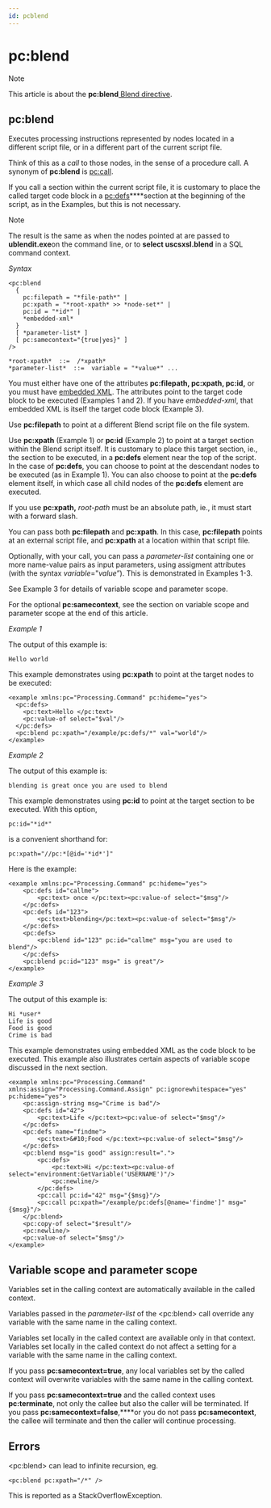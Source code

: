 ```yaml
---
id: pcblend
---
```


# pc:blend



> [!NOTE]
> This article is about the **pc:blend**[ Blend directive](/docs/Repositories/Blend_directives).

## **pc:blend**

Executes processing instructions represented by nodes located in a different script file, or in a different part of the current script file.

Think of this as a *call* to those nodes, in the sense of a procedure call. A synonym of **pc:blend** is [pc:call](/docs/Repositories/Blend_directives/pccall.md).

If you call a section within the current script file, it is customary to place the called target code block in a [pc:defs](/docs/Repositories/Blend_directives/pcdefs.md)****section at the beginning of the script, as in the Examples, but this is not necessary.

> [!NOTE]
> The result is the same as when the nodes pointed at are passed to **ublendit.exe**on the command line, or to **select uscsxsl.blend** in a SQL command context.

*Syntax*

```language-xml
<pc:blend
  {
    pc:filepath = "*file-path*" |
    pc:xpath = "*root-xpath* >> *node-set*" |
    pc:id = "*id*" |
    *embedded-xml*
  }
  [ *parameter-list* ]
  [ pc:samecontext="{true|yes}" ]
/>

*root-xpath*  ::=  /*xpath*
*parameter-list*  ::=  variable = "*value*" ...	

```

You must either have one of the attributes **pc:filepath, pc:xpath, pc:id,** or you must have [embedded XML](/docs/Repositories/Blend_scripts_for_repository_management/Guide_to_Blend_expressions_and_data_types.md). The attributes point to the target code block to be executed (Examples 1 and 2). If you have *embedded-xml*, that embedded XML is itself the target code block (Example 3).

Use **pc:filepath** to point at a different Blend script file on the file system.

Use **pc:xpath** (Example 1) or **pc:id** (Example 2) to point at a target section within the Blend script itself. It is customary to place this target section, ie., the section to be executed, in a **pc:defs** element near the top of the script. In the case of **pc:defs**, you can choose to point at the descendant nodes to be executed (as in Example 1). You can also choose to point at the **pc:defs** element itself, in which case all child nodes of the **pc:defs** element are executed.

If you use **pc:xpath,** *root-path* must be an absolute path, ie., it must start with a forward slash.

You can pass both **pc:filepath** and **pc:xpath**. In this case, **pc:filepath** points at an external script file, and **pc:xpath** at a location within that script file.

Optionally, with your call, you can pass a *parameter-list* containing one or more name-value pairs as input parameters, using assigment attributes (with the syntax *variable*="*value*”). This is demonstrated in Examples 1-3.

See Example 3 for details of variable scope and parameter scope.

For the optional **pc:samecontext**, see the section on variable scope and parameter scope at the end of this article.

*Example 1*

The output of this example is:

```
Hello world
```

This example demonstrates using **pc:xpath** to point at the target nodes to be executed:

```language-xml
<example xmlns:pc="Processing.Command" pc:hideme="yes">
  <pc:defs>
    <pc:text>Hello </pc:text>
    <pc:value-of select="$val"/>
  </pc:defs>
  <pc:blend pc:xpath="/example/pc:defs/*" val="world"/>
</example>
```

*Example 2*

The output of this example is:

```
blending is great once you are used to blend
```

This example demonstrates using **pc:id** to point at the target section to be executed. With this option,

```
pc:id="*id*"
```

is a convenient shorthand for:

```
pc:xpath="//pc:*[@id='*id*']"
```

Here is the example:

```language-xml
<example xmlns:pc="Processing.Command" pc:hideme="yes">
	<pc:defs id="callme">
		<pc:text> once </pc:text><pc:value-of select="$msg"/>
	</pc:defs>
	<pc:defs id="123">
		<pc:text>blending</pc:text><pc:value-of select="$msg"/>
	</pc:defs>
	<pc:defs>
		<pc:blend id="123" pc:id="callme" msg="you are used to blend"/>
	</pc:defs>
	<pc:blend pc:id="123" msg=" is great"/>
</example>
```

*Example 3*

The output of this example is:

```
Hi *user*
Life is good
Food is good
Crime is bad
```

This example demonstrates using embedded XML as the code block to be executed. This example also illustrates certain aspects of variable scope discussed in the next section.

```language-xml
<example xmlns:pc="Processing.Command" xmlns:assign="Processing.Command.Assign" pc:ignorewhitespace="yes" pc:hideme="yes">
	<pc:assign-string msg="Crime is bad"/>
	<pc:defs id="42">
		<pc:text>Life </pc:text><pc:value-of select="$msg"/>
	</pc:defs>
	<pc:defs name="findme">
		<pc:text>&#10;Food </pc:text><pc:value-of select="$msg"/>
	</pc:defs>	
	<pc:blend msg="is good" assign:result="."> 
		<pc:defs>
			<pc:text>Hi </pc:text><pc:value-of select="environment:GetVariable('USERNAME')"/>
			<pc:newline/>
		</pc:defs>
		<pc:call pc:id="42" msg="{$msg}"/>
		<pc:call pc:xpath="/example/pc:defs[@name='findme']" msg="{$msg}"/>
	</pc:blend>
	<pc:copy-of select="$result"/>
	<pc:newline/>
	<pc:value-of select="$msg"/>
</example>
```

## Variable scope and parameter scope

Variables set in the calling context are automatically available in the called context.

Variables passed in the *parameter-list* of the \<pc:blend> call override any variable with the same name in the calling context.

Variables set locally in the called context are available only in that context. Variables set locally in the called context do not affect a setting for a variable with the same name in the calling context.

If you pass **pc:samecontext=true**, any local variables set by the called context will overwrite variables with the same name in the calling context.

If you pass **pc:samecontext=true** and the called context uses **pc:terminate**, not only the callee but also the caller will be terminated. If you pass **pc:samecontext=false**,****or you do not pass **pc:samecontext**, the callee will terminate and then the caller will continue processing.

## Errors

\<pc:blend> can lead to infinite recursion, eg.

```language-xml
<pc:blend pc:xpath="/*" />
```

This is reported as a StackOverflowException.
